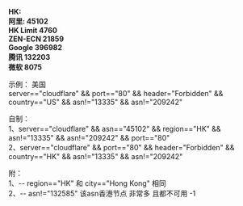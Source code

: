 **HK:  
阿里: 45102  
HK Limit 4760  
ZEN-ECN 21859  
Google 396982  
腾讯     132203  
微软     8075**  

示例：  美国  
server=="cloudflare" && port=="80" && header="Forbidden" && country=="US" && asn!="13335" && asn!="209242"  

自制：  
1、server=="cloudflare" && asn=="45102" && region=="HK" && asn!="13335" && asn!="209242" && port=="80"  
2、server=="cloudflare" && port=="80" && header="Forbidden" && country=="HK" && asn!="13335" && asn!="209242"  

附：  
1、-- region=="HK"  和 city=="Hong Kong"  相同  
2、-- asn!="132585"    该asn香港节点 非常多   且都不可用  -1  